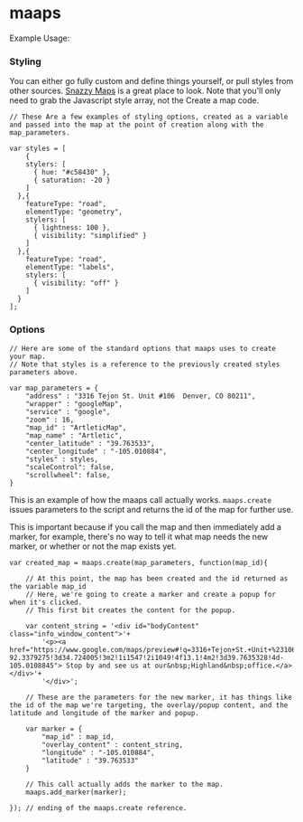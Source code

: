 maaps
=====

Example Usage:


### Styling
You can either go fully custom and define things yourself, or pull styles from other sources. [Snazzy Maps](http://snazzymaps.com/) is a great place to look. Note that you'll only need to grab the Javascript style array, not the Create a map code.

```
// These Are a few examples of styling options, created as a variable and passed into the map at the point of creation along with the map_parameters.

var styles = [
	{
    stylers: [
      { hue: "#c58430" },
      { saturation: -20 }
    ]
  },{
    featureType: "road",
    elementType: "geometry",
    stylers: [
      { lightness: 100 },
      { visibility: "simplified" }
    ]
  },{
    featureType: "road",
    elementType: "labels",
    stylers: [
      { visibility: "off" }
    ]
  }
];
```

### Options

```
// Here are some of the standard options that maaps uses to create your map.
// Note that styles is a reference to the previously created styles parameters above.

var map_parameters = {
	"address" : "3316 Tejon St. Unit #106  Denver, CO 80211",
	"wrapper" : "googleMap",
	"service" : "google",
	"zoom" : 16,
	"map_id" : "ArtleticMap",
	"map_name" : "Artletic",
	"center_latitude" : "39.763533",
	"center_longitude" : "-105.010884",
	"styles" : styles,
	"scaleControl": false,
	"scrollwheel": false,
}
```

This is an example of how the maaps call actually works.
`maaps.create` issues parameters to the script and returns the id of the map for further use.

This is important because if you call the map and then immediately add a marker, for example, there's no way to tell it what map needs the new marker, or whether or not the map exists yet.

```
var created_map = maaps.create(map_parameters, function(map_id){
	
	// At this point, the map has been created and the id returned as the variable map_id
	// Here, we're going to create a marker and create a popup for when it's clicked.
	// This first bit creates the content for the popup.
	
	var content_string = '<div id="bodyContent" class="info_window_content">'+
	    '<p><a href="https://www.google.com/maps/preview#!q=3316+Tejon+St.+Unit+%23106++Denver%2C+CO+80211&data=!4m15!2m14!1m13!1s0x876c7892efabbee7%3A0x3d887cbadc47b30c!3m8!1m3!1d286661!2d-92.3379275!3d34.724005!3m2!1i1547!2i1049!4f13.1!4m2!3d39.7635328!4d-105.0108845"> Stop by and see us at our&nbsp;Highland&nbsp;office.</a></div>'+
	    '</div>';
	
	// These are the parameters for the new marker, it has things like the id of the map we're targeting, the overlay/popup content, and the latitude and longitude of the marker and popup.
	
	var marker = {
		"map_id" : map_id,
		"overlay_content" : content_string,
		"longitude" : "-105.010884", 
		"latitude" : "39.763533"
	}
	
	// This call actually adds the marker to the map.
	maaps.add_marker(marker);

}); // ending of the maaps.create reference.
```
